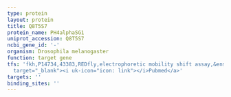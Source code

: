```yaml
---
type: protein
layout: protein
title: Q8T5S7
protein_name: PH4alphaSG1
uniprot_accession: Q8T5S7
ncbi_gene_id: '-'
organism: Drosophila melanogaster
function: target gene
tfs: 'fkh,P14734,43383,REDfly,electrophoretic mobility shift assay,&ensp;<a href="https://www.ncbi.nlm.nih.gov/pubmed/?term=16914497%5Buid%5D"
  target="_blank"><i uk-icon="icon: link"></i>Pubmed</a>'
targets: ''
binding_sites: ''
---
```

